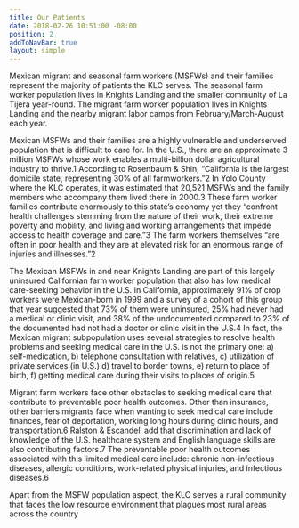 ```yaml
---
title: Our Patients
date: 2018-02-26 10:51:00 -08:00
position: 2
addToNavBar: true
layout: simple
---
```


<div class="row">
<div class="col-sm-10 offset-sm-1">
Mexican migrant and seasonal farm workers (MSFWs) and their families represent the majority of patients the KLC serves. The seasonal farm worker population lives in Knights Landing and the smaller community of La Tijera year-round. The migrant farm worker population lives in Knights Landing and the nearby migrant labor camps from February/March-August each year. 

Mexican MSFWs and their families are a highly vulnerable and underserved population that is difficult to care for. In the U.S., there are an approximate 3 million MSFWs whose work enables a multi-billion dollar agricultural industry to thrive.1 According to Rosenbaum & Shin, “California is the largest domicile state, representing 30% of all farmworkers.”2 In Yolo County where the KLC operates, it was estimated that 20,521 MSFWs and the family members who accompany them lived there in 2000.3 These farm worker families contribute enormously to this state’s economy yet they “confront health challenges stemming from the nature of their work, their extreme poverty and mobility, and living and working arrangements that impede access to health coverage and care.”3 The farm workers themselves “are often in poor health and they are at elevated risk for an enormous range of injuries and illnesses.”2 

The Mexican MSFWs in and near Knights Landing are part of this largely uninsured Californian farm worker population that also has low medical care-seeking behavior in the U.S. In California, approximately 91% of crop workers were Mexican-born in 1999 and a survey of a cohort of this group that year suggested that 73% of them were uninsured, 25% had never had a medical or clinic visit, and 38% of the undocumented compared to 23% of the documented had not had a doctor or clinic visit in the U.S.4 In fact, the Mexican migrant subpopulation uses several strategies to resolve health problems and seeking medical care in the U.S. is not the primary one: a) self-medication, b) telephone consultation with relatives, c) utilization of private services (in U.S.) d) travel to border towns, e) return to place of birth, f) getting medical care during their visits to places of origin.5 

Migrant farm workers face other obstacles to seeking medical care that contribute to preventable poor health outcomes. Other than insurance, other barriers migrants face when wanting to seek medical care include finances, fear of deportation, working long hours during clinic hours, and transportation.6 Ralston & Escandell add that discrimination and lack of knowledge of the U.S. healthcare system and English language skills are also contributing factors.7 The preventable poor health outcomes associated with this limited medical care include: chronic non-infectious diseases, allergic conditions, work-related physical injuries, and infectious diseases.6 

Apart from the MSFW population aspect, the KLC serves a rural community that faces the low resource environment that plagues most rural areas across the country
</div>
</div>